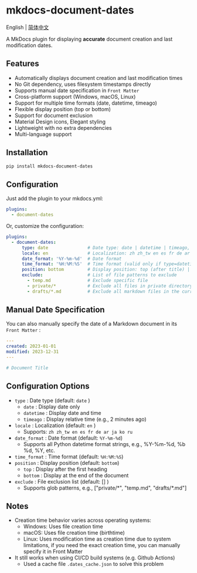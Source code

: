 # mkdocs-document-dates

English | [简体中文](README_zh.md)



A MkDocs plugin for displaying **accurate** document creation and last modification dates.

## Features

- Automatically displays document creation and last modification times
- No Git dependency, uses filesystem timestamps directly
- Supports manual date specification in `Front Matter`
- Cross-platform support (Windows, macOS, Linux)
- Support for multiple time formats (date, datetime, timeago)
- Flexible display position (top or bottom)
- Support for document exclusion
- Material Design icons, Elegant styling
- Lightweight with no extra dependencies
- Multi-language support

## Installation

```bash
pip install mkdocs-document-dates
```

## Configuration

Just add the plugin to your mkdocs.yml:

```yaml
plugins:
  - document-dates
```

Or, customize the configuration:

```yaml
plugins:
  - document-dates:
      type: date               # Date type: date | datetime | timeago, default: date
      locale: en               # Localization: zh zh_tw en es fr de ar ja ko ru, default: en
      date_format: '%Y-%m-%d'  # Date format
      time_format: '%H:%M:%S'  # Time format (valid only if type=datetime)
      position: bottom         # Display position: top (after title) | bottom (end of document), default: bottom
      exclude:                 # List of file patterns to exclude
        - temp.md              # Exclude specific file
        - private/*            # Exclude all files in private directory, including subdirectories
        - drafts/*.md          # Exclude all markdown files in the current directory drafts, but not subdirectories
```

## Manual Date Specification

You can also manually specify the date of a Markdown document in its `Front Matter` :

```yaml
---
created: 2023-01-01
modified: 2023-12-31
---

# Document Title
```



## Configuration Options

- `type` : Date type (default: `date` )
  - `date` : Display date only
  - `datetime` : Display date and time
  - `timeago` : Display relative time (e.g., 2 minutes ago)
- `locale` : Localization (default: `en` )
  - Supports: `zh zh_tw en es fr de ar ja ko ru`
- `date_format` : Date format (default: `%Y-%m-%d`)
  - Supports all Python datetime format strings, e.g., %Y-%m-%d, %b %d, %Y, etc.
- `time_format` : Time format (default: `%H:%M:%S`)
- `position` : Display position (default: `bottom`)
  - `top` : Display after the first heading
  - `bottom` : Display at the end of the document
- `exclude` : File exclusion list (default: [] )
  - Supports glob patterns, e.g., ["private/\*", "temp.md", "drafts/\*.md"]

## Notes

- Creation time behavior varies across operating systems:
  - Windows: Uses file creation time
  - macOS: Uses file creation time (birthtime)
  - Linux: Uses modification time as creation time due to system limitations, if you need the exact creation time, you can manually specify it in Front Matter
- It still works when using CI/CD build systems (e.g. Github Actions)
  - Used a cache file `.dates_cache.json` to solve this problem